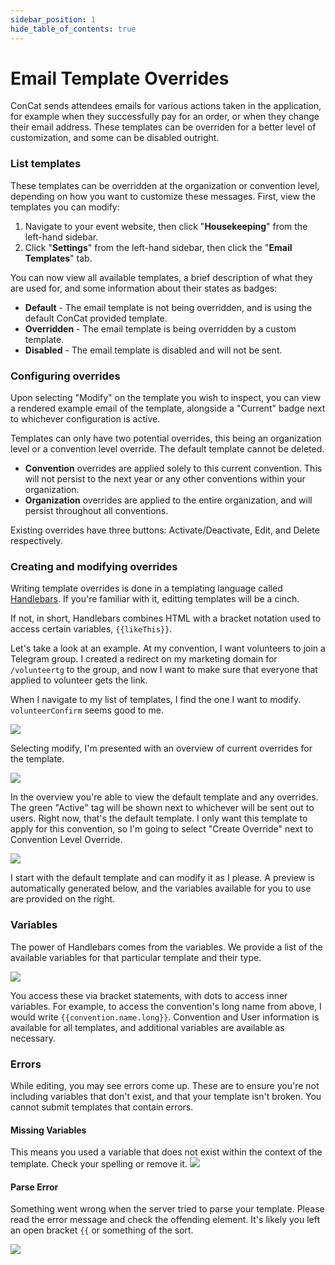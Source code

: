 ```yaml
---
sidebar_position: 1
hide_table_of_contents: true
---
```


# Email Template Overrides

ConCat sends attendees emails for various actions taken in the application, for example when they successfully pay for an order, or when they change their email address. These templates can be overriden for a better level of customization, and some can be disabled outright.

### List templates

These templates can be overridden at the organization or convention level, depending on how you want to customize these messages. First, view the templates you can modify:

<ol className="numbered-list">
  <li>
    <span>
      Navigate to your event website, then click "<strong>Housekeeping</strong>" from the left-hand sidebar.
    </span>
  </li>
  <li>
    <span>
      Click "<strong>Settings</strong>" from the left-hand sidebar, then click the "<strong>Email Templates</strong>" tab.
    </span>
  </li>
</ol>

You can now view all available templates, a brief description of what they are used for, and some information about their states as badges:

<ul>
  <li>
    <span>
      <strong>Default</strong> - The email template is not being overridden, and is using the default ConCat provided template.
    </span>
  </li>
  <li>
    <span>
      <strong>Overridden</strong> - The email template is being overridden by a custom template.
    </span>
  </li>
  <li>
    <span>
      <strong>Disabled</strong> - The email template is disabled and will not be sent.
    </span>
  </li>
</ul>

### Configuring overrides

Upon selecting "Modify" on the template you wish to inspect, you can view a rendered example email of the template, alongside a "Current" badge next to whichever configuration is active.

Templates can only have two potential overrides, this being an organization level or a convention level override. The default template cannot be deleted.

<ul>
  <li>
    <span>
      <strong>Convention</strong> overrides are applied solely to this current convention. This will not persist to the next year or any other conventions within your organization.
    </span>
  </li>
  <li>
    <span>
      <strong>Organization</strong> overrides are applied to the entire organization, and will persist throughout all conventions.
    </span>
  </li>
</ul>

Existing overrides have three buttons: Activate/Deactivate, Edit, and Delete respectively.

### Creating and modifying overrides

Writing template overrides is done in a templating language called [Handlebars](https://handlebarsjs.com/). If you're familiar with it, editting templates will be a cinch.

If not, in short, Handlebars combines HTML with a bracket notation used to access certain variables, ``{{likeThis}}``.

Let's take a look at an example. At my convention, I want volunteers to join a Telegram group. I created a redirect on my marketing domain for `/volunteertg` to the group, and now I want to make sure that everyone that applied to volunteer gets the link.

When I navigate to my list of templates, I find the one I want to modify. ``volunteerConfirm`` seems good to me.

<img className="bordered-img" src="/img/tutorial/emailTemplates/volunteerConfirmListEntry.png" />

Selecting modify, I'm presented with an overview of current overrides for the template.

<img className="bordered-img" src="/img/tutorial/emailTemplates/volunteerConfirmOverview.png" />

In the overview you're able to view the default template and any overrides. The green "Active" tag will be shown next to whichever will be sent out to users. Right now, that's the default template. I only want this template to apply for this convention, so I'm going to select "Create Override" next to Convention Level Override.

<img className="bordered-img" src="/img/tutorial/emailTemplates/volunteerConfirmEditor.png" />

I start with the default template and can modify it as I please. A preview is automatically generated below, and the variables available for you to use are provided on the right.

### Variables

The power of Handlebars comes from the variables. We provide a list of the available variables for that particular template and their type.

<img className="bordered-img" src="/img/tutorial/emailTemplates/volunteerConfirmVariables.png" />

You access these via bracket statements, with dots to access inner variables. For example, to access the convention's long name from above, I would write `{{convention.name.long}}`. Convention and User information is available for all templates, and additional variables are available as necessary.

### Errors

While editing, you may see errors come up. These are to ensure you're not including variables that don't exist, and that your template isn't broken. You cannot submit templates that contain errors.

#### Missing Variables

This means you used a variable that does not exist within the context of the template. Check your spelling or remove it.
<img className="bordered-img" src="/img/tutorial/emailTemplates/variableMissingEditor.png" />

#### Parse Error
<div className="flex-container">
  <p>Something went wrong when the server tried to parse your template. Please read the error message and check the offending element. It's likely you left an open bracket <code>&#123;&#123;</code> or something of the sort.</p>
  <img className="bordered-img" src="/img/tutorial/emailTemplates/parseErrorPreview.png" />
</div>